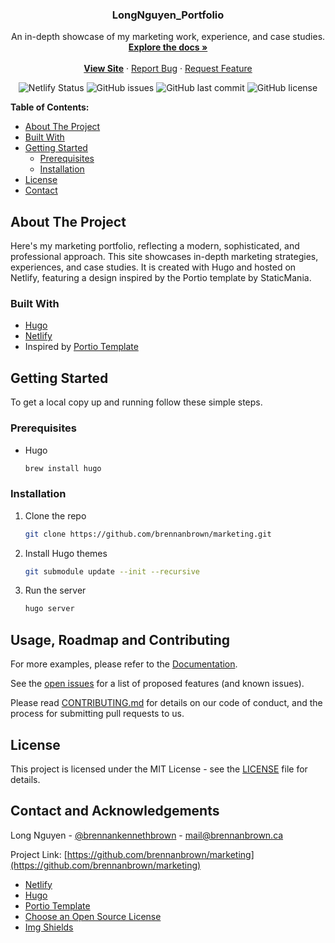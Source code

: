 <!-- PROJECT -->
  <h3 align="center">LongNguyen_Portfolio</h3>

  <p align="center">
    An in-depth showcase of my marketing work, experience, and case studies.
    <br />
    <a href="https://github.com/brennanbrown/marketing/blob/master/README.md"><strong>Explore the docs »</strong></a>
    <br />
    <br />
    <b><a href="https://brennanbrown.ca">View Site</a></b>
    ·
    <a href="https://github.com/brennanbrown/marketing/issues">Report Bug</a>
    ·
    <a href="https://github.com/brennanbrown/marketing/issues">Request Feature</a>
  </p>
</p>

<!-- BADGES -->
<p align="center">
<img alt="Netlify Status" src="https://api.netlify.com/api/v1/badges/66fbd415-64d4-4b9a-81c8-6c6eeb6602fe/deploy-status">
<img alt="GitHub issues" src="https://img.shields.io/github/issues/brennanbrown/marketing"> 
<img alt="GitHub last commit" src="https://img.shields.io/github/last-commit/brennanbrown/marketing"> 
<img alt="GitHub license" src="https://img.shields.io/github/license/brennanbrown/marketing"> 
</p>

<!-- TABLE OF CONTENTS -->
**Table of Contents:**

- [About The Project](#about-the-project)
- [Built With](#built-with)
- [Getting Started](#getting-started)
  - [Prerequisites](#prerequisites)
  - [Installation](#installation)
- [License](#license)
- [Contact](#contact-and-acknowledgements)
<!-- ABOUT THE PROJECT -->
## About The Project

Here's my marketing portfolio, reflecting a modern, sophisticated, and professional approach. This site showcases in-depth marketing strategies, experiences, and case studies. It is created with Hugo and hosted on Netlify, featuring a design inspired by the Portio template by StaticMania.

### Built With

- [Hugo](https://gohugo.io/)
- [Netlify](https://netlify.com/)
- Inspired by [Portio Template](https://staticmania.com/products/portio)

<!-- GETTING STARTED -->
## Getting Started

To get a local copy up and running follow these simple steps.

### Prerequisites

- Hugo
  ```sh
  brew install hugo
  ```

### Installation

1. Clone the repo
   ```sh
   git clone https://github.com/brennanbrown/marketing.git
   ```
2. Install Hugo themes
   ```sh
   git submodule update --init --recursive
   ```
3. Run the server
   ```sh
   hugo server
   ```

<!-- USAGE -->
## Usage, Roadmap and Contributing

For more examples, please refer to the [Documentation](https://gohugo.io/documentation/).

See the [open issues](https://github.com/brennanbrown/marketing/issues) for a list of proposed features (and known issues).

Please read [CONTRIBUTING.md](https://github.com/brennanbrown/marketing/blob/master/CONTRIBUTING.md) for details on our code of conduct, and the process for submitting pull requests to us.

<!-- LICENSE -->
## License

This project is licensed under the MIT License - see the [LICENSE](LICENSE) file for details.

<!-- CONTACT -->
## Contact and Acknowledgements

Long Nguyen - [@brennankennethbrown](https://instagram.com/brennankennethbrown) - mail@brennanbrown.ca

Project Link: [https://github.com/brennanbrown/marketing](https://github.com/brennanbrown/marketing)

- [Netlify](https://netlify.com/)
- [Hugo](https://gohugo.io/)
- [Portio Template](https://staticmania.com/products/portio)
- [Choose an Open Source License](https://choosealicense.com)
- [Img Shields](https://shields.io)
